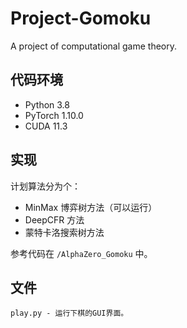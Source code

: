 # Project-Gomoku

A project of computational game theory.

## 代码环境

- Python 3.8
- PyTorch 1.10.0
- CUDA 11.3

## 实现

计划算法分为个：

- MinMax 博弈树方法（可以运行）
- DeepCFR 方法
- 蒙特卡洛搜索树方法

参考代码在 `/AlphaZero_Gomoku` 中。

## 文件

```
play.py - 运行下棋的GUI界面。
```